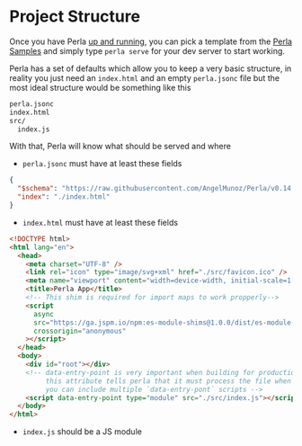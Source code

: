 [perla samples]: https://github.com/AngelMunoz/perla-templates

# Project Structure

Once you have Perla [up and running](/#/content/install), you can pick a template from the [Perla Samples] and simply type `perla serve` for your dev server to start working.

Perla has a set of defaults which allow you to keep a very basic structure, in reality you just need an `index.html` and an empty `perla.jsonc` file but the most ideal structure would be something like this

```sh
perla.jsonc
index.html
src/
  index.js
```

With that, Perla will know what should be served and where

- `perla.jsonc` must have at least these fields

```json
{
  "$schema": "https://raw.githubusercontent.com/AngelMunoz/Perla/v0.14.0/perla.schema.json",
  "index": "./index.html"
}
```

- `index.html` must have at least these fields

```html
<!DOCTYPE html>
<html lang="en">
  <head>
    <meta charset="UTF-8" />
    <link rel="icon" type="image/svg+xml" href="./src/favicon.ico" />
    <meta name="viewport" content="width=device-width, initial-scale=1.0" />
    <title>Perla App</title>
    <!-- This shim is required for import maps to work propperly-->
    <script
      async
      src="https://ga.jspm.io/npm:es-module-shims@1.0.0/dist/es-module-shims.js"
      crossorigin="anonymous"
    ></script>
  </head>
  <body>
    <div id="root"></div>
    <!-- data-entry-point is very important when building for production
         this attribute tells perla that it must process the file when building
         you can include multiple `data-entry-pont` scripts -->
    <script data-entry-point type="module" src="./src/index.js"></script>
  </body>
</html>
```

- `index.js` should be a JS module
